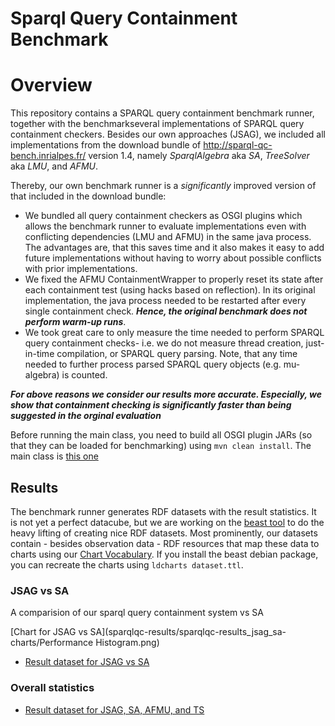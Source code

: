 # Sparql Query Containment Benchmark

# Overview

This repository contains a SPARQL query containment benchmark runner, together with the benchmarkseveral implementations of SPARQL query containment checkers.
Besides our own approaches (JSAG), we included all implementations from the download bundle of
http://sparql-qc-bench.inrialpes.fr/ version 1.4, namely *SparqlAlgebra* aka *SA*, *TreeSolver* aka *LMU*, and *AFMU*.

Thereby, our own benchmark runner is a *significantly* improved version of that included in the download bundle:

* We bundled all query containment checkers as OSGI plugins which allows the benchmark runner to evaluate implementations even with conflicting dependencies (LMU and AFMU) in the same java process. The advantages are, that this saves time and it also makes it easy to add future implementations without having to worry about possible conflicts with prior implementations.
* We fixed the AFMU ContainmentWrapper to properly reset its state after each containment test (using hacks based on reflection). In its original implementation, the java process needed to be restarted after every single containment check. ***Hence, the original benchmark does not perform warm-up runs***.
* We took great care to only measure the time needed to perform SPARQL query containment checks- i.e. we do not measure thread creation, just-in-time compilation, or SPARQL query parsing. Note, that any time needed to further process parsed SPARQL query objects (e.g. mu-algebra) is counted.

***For above reasons we consider our results more accurate. Especially, we show that containment checking is significantly faster than being suggested in the orginal evaluation***


Before running the main class, you need to build all OSGI plugin JARs (so that they can be loaded for benchmarking) using `mvn clean install`.
The main class is [this one](develop/benchmarking/sparqlqc-jena3/sparqlqc-core/src/main/java/fr/inrialpes/tyrexmo/testqc/MainTestContain.java)

## Results

The benchmark runner generates RDF datasets with the result statistics. It is not yet a perfect datacube, but we are
working on the [beast tool](https://github.com/SmartDataAnalytics/Beast) to do the heavy lifting of creating nice RDF datasets.
Most prominently, our datasets contain - besides observation data - RDF resources that map these data to charts using our [Chart Vocabulary](https://github.com/SmartDataAnalytics/Beast/tree/develop#charts-in-rdf---the-chart-vocabulary).
If you install the beast debian package, you can recreate the charts using `ldcharts dataset.ttl`.


### JSAG vs SA
A comparision of our sparql query containment system vs SA

[Chart for JSAG vs SA](sparqlqc-results/sparqlqc-results_jsag_sa-charts/Performance Histogram.png)

* [Result dataset for JSAG vs SA](sparqlqc-results/sparqlqc-results_jsag_sa.ttl)


### Overall statistics
* [Result dataset for JSAG, SA, AFMU, and TS](sparqlqc-results/sparqlqc-results_jsag_sa_afmu_ts.ttl)



